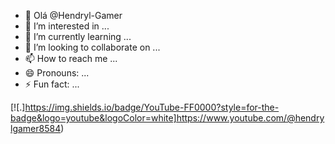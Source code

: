 - 👋 Olá @Hendryl-Gamer
- 👀 I’m interested in ...
- 🌱 I’m currently learning ...
- 💞️ I’m looking to collaborate on ...
- 📫 How to reach me ...
- 😄 Pronouns: ...
- ⚡ Fun fact: ...

[![.]https://img.shields.io/badge/YouTube-FF0000?style=for-the-badge&logo=youtube&logoColor=white]https://www.youtube.com/@hendrylgamer8584)
